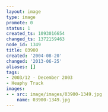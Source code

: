 ```yaml
---
layout: image
type: image
promote: 0
status: 1
created_ts: 1093016654
changed_ts: 1372159463
node_id: 1349
title: 03900
created: '2004-08-20'
changed: '2013-06-25'
aliases: []
tags:
- 2003/12 - December 2003
- Heaphy Track
images:
- - src: image/images/03900-1349.jpg
    name: 03900-1349.jpg
---
```


